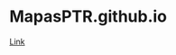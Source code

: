 # MapasPTR.github.io


<a href="https://grupoacon.github.io/MapasPTR.github.io/Lotes/src/index.html">Link</a>
